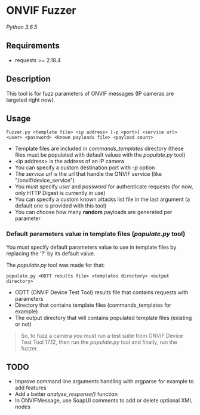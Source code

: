 # ONVIF Fuzzer

*Python 3.6.5*

## Requirements

- requests >= 2.18.4

## Description

This tool is for fuzz parameters of ONVIF messages (IP cameras are targeted right now).

## Usage

```
Fuzzer.py <template file> <ip address> [-p <port>] <service url> <user> <password> <known payloads file> <payload count>
```
- Template files are included in *commands_templates* directory (these files must be populated with default values with the *populate.py* tool)
- \<ip address> is the address of an IP camera
- You can specify a custom destination port with *-p* option
- The *service url* is the url that handle the ONVIF service (like "/onvif/device_service")
- You must specify *user* and *password* for authenticate requests (for now, only HTTP Digest is currently in use)
- You can specify a custom known attacks list file in the last argument (a default one is provided with this tool)
- You can choose how many **random** payloads are generated per parameter

### Default parameters value in template files (*populate.py* tool)

You must specify default parameters value to use in template files by replacing the '?' by its default value.

The *populate.py* tool was made for that:

```
populate.py <ODTT results file> <templates directory> <output directory>
```
- ODTT (ONVIF Device Test Tool) results file that contains requests with parameters
- Directory that contains template files (commands_templates for example)
- The output directory that will contains populated template files (existing or not)

> So, to fuzz a camera you must run a test suite from ONVIF Device Test Tool 17.12, then run the *populate.py* tool and finally, run the fuzzer.

## TODO

- Improve command line arguments handling with argparse for example to add features
- Add a better *analyse_response()* function
- In ONVIFMessage, use SoapUI comments to add or delete optional XML nodes
